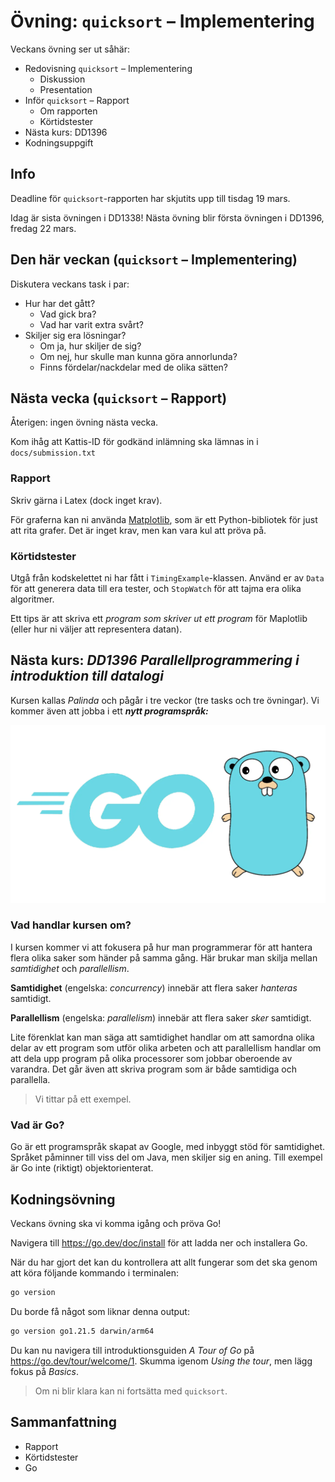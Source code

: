 # Övning: `quicksort` – Implementering

Veckans övning ser ut såhär:

- Redovisning `quicksort` – Implementering
    - Diskussion
    - Presentation
- Inför `quicksort` – Rapport
    - Om rapporten
    - Körtidstester
- Nästa kurs: DD1396
- Kodningsuppgift


## Info

Deadline för `quicksort`-rapporten har skjutits upp till tisdag 19 mars.

Idag är sista övningen i DD1338! Nästa övning blir första övningen i DD1396, fredag 22 mars.

## Den här veckan (`quicksort` – Implementering)

Diskutera veckans task i par:

- Hur har det gått?
    - Vad gick bra?
    - Vad har varit extra svårt?
- Skiljer sig era lösningar?
    - Om ja, hur skiljer de sig?
    - Om nej, hur skulle man kunna göra annorlunda?
    - Finns fördelar/nackdelar med de olika sätten?

## Nästa vecka (`quicksort` – Rapport)

Återigen: ingen övning nästa vecka.

Kom ihåg att Kattis-ID för godkänd inlämning ska lämnas in i `docs/submission.txt`

### Rapport

Skriv gärna i Latex (dock inget krav).

För graferna kan ni använda [Matplotlib](https://matplotlib.org/stable/users/getting_started/), som är ett Python-bibliotek för just att rita grafer. Det är inget krav, men kan vara kul att pröva på.

### Körtidstester

Utgå från kodskelettet ni har fått i `TimingExample`-klassen. Använd er av `Data` för att generera data till era tester, och `StopWatch` för att tajma era olika algoritmer.

Ett tips är att skriva ett _program som skriver ut ett program_ för Maplotlib (eller hur ni väljer att representera datan).

## Nästa kurs: *DD1396 Parallellprogrammering i introduktion till datalogi*

Kursen kallas *Palinda* och pågår i tre veckor (tre tasks och tre övningar). Vi kommer även att jobba i ett ***nytt programspråk:***

![image](go.webp)

### Vad handlar kursen om?

I kursen kommer vi att fokusera på hur man programmerar för att hantera flera olika saker som händer på samma gång. Här brukar man skilja mellan *samtidighet* och *parallellism*.

**Samtidighet** (engelska: *concurrency*) innebär att flera saker *hanteras* samtidigt. 

**Parallellism** (engelska: *parallelism*) innebär att flera saker *sker* samtidigt.

Lite förenklat kan man säga att samtidighet handlar om att samordna olika delar av ett program som utför olika arbeten och att parallellism handlar om att dela upp program på olika processorer som jobbar oberoende av varandra. Det går även att skriva program som är både samtidiga och parallella.

> Vi tittar på ett exempel.

### Vad är Go?

Go är ett programspråk skapat av Google, med inbyggt stöd för samtidighet. Språket påminner till viss del om Java, men skiljer sig en aning. Till exempel är Go inte (riktigt) objektorienterat.

## Kodningsövning

Veckans övning ska vi komma igång och pröva Go!

Navigera till https://go.dev/doc/install för att ladda ner och installera Go.

När du har gjort det kan du kontrollera att allt fungerar som det ska genom att köra följande kommando i terminalen:

```bash
go version
```

Du borde få något som liknar denna output:

```bash
go version go1.21.5 darwin/arm64
```

Du kan nu navigera till introduktionsguiden _A Tour of Go_ på https://go.dev/tour/welcome/1. Skumma igenom _Using the tour_, men lägg fokus på _Basics_. 

> Om ni blir klara kan ni fortsätta med `quicksort`.

## Sammanfattning

- Rapport
- Körtidstester
- Go
